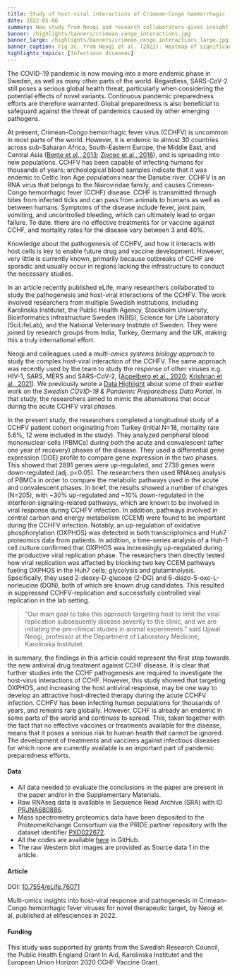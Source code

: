```yaml
---
title: Study of host-viral interactions of Crimean-Congo haemorrhagic fever identified potential new drugs
date: 2022-05-06
summary: New study from Neogi and research collaborators gives insight into host-viral interactions of Crimean-Congo hemorrhagic fever, an infectious disease without available treatments. Raw RNAseq, Mass spectrometry proteomics data and codes shared.
banner: /highlights/banners/crimean_congo_interactions.jpg
banner_large: /highlights/banners/crimean_congo_interactions_large.jpg
banner_caption: Fig 3c. from Neogi et al. (2022). Heatmap of significant correlation (adj. p < 0.05) between key metabolic and signaling pathways. Column and row annotation denotes corresponding pathways.
highlights_topics: [Infectious diseases]
---
```


The COVID-19 pandemic is now moving into a more endemic phase in Sweden, as well as many other parts of the world. Regardless, SARS-CoV-2 still poses a serious global health threat, particularly when considering the potential effects of novel variants. Continuous pandemic preparedness efforts are therefore warranted. Global preparedness is also beneficial to safeguard against the threat of pandemics caused by other emerging pathogens.

At present, Crimean-Congo hemorrhagic fever virus (CCHFV) is uncommon in most parts of the world. However, it is endemic to almost 30 countries across sub-Saharan Africa, South-Eastern Europe, the Middle East, and Central Asia ([Bente et al., 2013](https://doi.org/10.1016/j.antiviral.2013.07.006); [Zivcec et al., 2016](https://doi.org/10.3390/v8040106)), and is spreading into new populations. CCHFV has been capable of infecting humans for thousands of years; archeological blood samples indicate that it was endemic to Celtic Iron Age populations near the Danube river. CCHFV is an RNA virus that belongs to the Nairoviridae family, and causes Crimean-Congo hemorrhagic fever (CCHF) disease. CCHF is transmitted through bites from infected ticks and can pass from animals to humans as well as between humans. Symptoms of the disease include fever, joint pain, vomiting, and uncontrolled bleeding, which can ultimately lead to organ failure. To date. there are no effective treatments for or vaccine against CCHF, and mortality rates for the disease vary between 3 and 40%.

Knowledge about the pathogenesis of CCHFV, and how it interacts with host cells is key to enable future drug and vaccine development. However, very little is currently known, primarily because outbreaks of CCHF are sporadic and usually occur in regions lacking the infrastructure to conduct the necessary studies.

In an article recently published eLife, many researchers collaborated to study the pathogenesis and host-viral interactions of the CCHFV. The work involved researchers from multiple Swedish institutions, including Karolinska Institutet, the Public Health Agency, Stockholm University, Bioinformatics Infrastructure Sweden (NBIS), Science for Life Laboratory (SciLifeLab), and the National Veterinary Institute of Sweden. They were joined by research groups from India, Turkey, Germany and the UK, making this a truly international effort.

Neogi and colleagues used a *multi-omics systems biology approach* to study the complex host-viral interaction of the CCHFV. The same approach was recently used by the team to study the response of other viruses e.g. HIV-1, SARS, MERS and SARS-CoV-2, ([Appelberg et al., 2020](https://doi.org/10.1080/22221751.2020.1799723); [Krishnan et al., 2021](https://doi.org/10.1016/j.mcpro.2021.100159)). We previously wrote a [Data Highlight](https://covid19dataportal.se/highlights/metabolic_perturbation_therapeutic_target) about some of their earlier work on the *Swedish COVID-19 & Pandemic Preparedness Data Portal*. In that study, the researchers aimed to mimic the alternations that occur during the acute CCHFV viral phases.

In the present study, the researchers completed a longitudinal study of a CCHFV patient cohort originating from Turkey (initial N=18, mortality rate 5.6%, 12 were included in the study). They analyzed peripheral blood mononuclear cells (PBMCs) during both the acute and convalescent (after one year of recovery) phases of the disease. They used a differential gene expression (DGE) profile to compare gene expression in the two phases. This showed that 2891 genes were up-regulated, and 2738 genes were down-regulated (adj. p<0.05). The researchers then used RNAseq analysis of PBMCs in order to compare the metabolic pathways used in the acute and convalescent phases. In brief, the results showed a number of changes (N=205), with ~30% up-regulated and ~10% down-regulated in the interferon signaling-related pathways, which are known to be involved in viral response during CCHFV infection. In addition, pathways involved in central carbon and energy metabolism (CCEM) were found to be important during the CCHFV infection. Notably, an up-regulation of oxidative phosphorylation (OXPHOS) was detected in both transcriptomics and Huh7 proteomics data from patients. In addition, a time-series analysis of a Huh-1 cell culture confirmed that OXPHOS was increasingly up-regulated during the productive viral replication phase. The researchers then directly tested how viral replication was affected by blocking two key CCEM pathways fueling OXPHOS in the Huh7 cells; glycolysis and glutaminolysis. Specifically, they used 2-deoxy-D-glucose (2-DG) and 6-diazo-5-oxo-L-norleucine (DON), both of which are known drug candidates. This resulted in suppressed CCHFV-replication and successfully controlled viral replication in the lab setting.

> “Our main goal to take this approach targeting host to limit the viral replication subsequently disease severity to the clinic, and we are initiating the pre-clinical studies in animal experiments.” said Ujjwal Neogi, professor at the Department of Laboratory Medicine, Karolinska Institutet.

In summary, the findings in this article could represent the first step towards the new antiviral drug treatment against CCHF disease. It is clear that further studies into the CCHF pathogenesis are required to investigate the host-virus interactions of CCHF. However, this study showed that targeting OXPHOS, and increasing the host antiviral response, may be one way to develop an attractive host-directed therapy during the acute CCHFV infection. CCHFV has been infecting human populations for thousands of years, and remains rare globally. However, CCHF is already an endemic in some parts of the world and continues to spread. This, taken together with the fact that no effective vaccines or treatments available for the disease, means that it poses a serious risk to human health that cannot be ignored. The development of treatments and vaccines against infectious diseases for which none are currently available is an important part of pandemic preparedness efforts.

#### Data

* All data needed to evaluate the conclusions in the paper are present in the paper and/or in the Supplementary Materials.
* Raw RNAseq data is available in Sequence Read Archive (SRA) with ID [PRJNA680886](https://www.ncbi.nlm.nih.gov/sra/?term=PRJNA680886).
* Mass spectrometry proteomics data have been deposited to the ProteomeXchange Consortium via the PRIDE partner repository with the dataset identifier [PXD022672](http://proteomecentral.proteomexchange.org/cgi/GetDataset?ID=PXD022672).
* All the codes are available [here](https://github.com/neogilab/CCHF-Turkey) in GitHub.
* The raw Western blot images are provided as Source data 1 in the article.

#### Article

DOI: [10.7554/eLife.76071](https://doi.org/10.7554/eLife.76071)

Multi-omics insights into host-viral response and pathogenesis in Crimean-Congo hemorrhagic fever viruses for novel therapeutic target, by Neogi et al, published at elifesciences in 2022.

#### Funding

This study was supported by grants from the Swedish Research Council, the Public Health England Grant In Aid, Karolinska Institutet and the European Union Horizon 2020 CCHF Vaccine Grant.
